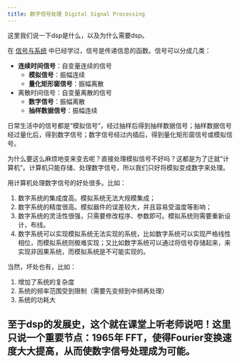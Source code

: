 ```yaml
---
title: 数字信号处理 Digital Signal Processing
---
```


这里我们说一下dsp是什么，以及为什么需要dsp。

在 [信号与系统](https://scuteee.com/courses/sophomore/signalandsystem/index) 中已经学过，信号是传递信息的函数。信号可以分成几类：

* **连续时间信号**：自变量连续的信号
    * **模拟信号**：振幅连续
    * **量化矩形窗信号**：振幅离散
* 离散时间信号：自变量离散的信号
    * **数字信号**：振幅离散
    * **抽样数据信号**：振幅连续

日常生活中的信号都是“模拟信号”，经过抽样后得到抽样数据信号；抽样数据信号经过量化后，得到数字信号；数字信号经过内插后，得到量化矩形窗信号或模拟信号。

为什么要这么麻烦地变来变去呢？直接处理模拟信号不好吗？这都是为了迁就“计算机”。计算机只能存储、处理数字信号，所以我们只好将模拟变成数字来处理。

用计算机处理数字信号的好处很多。比如：

1. 数字系统的集成度高。模拟系统无法大规模集成；
2. 数字系统的精度很高。模拟器件的误差较大，并且容易受温度等影响；
3. 数字系统的灵活性很强，只需要修改程序、参数即可。模拟系统则需要重新设计，布线。
4. 数字系统可以实现模拟系统无法实现的系统，比如数字系统可以实现严格线性相位，而模拟系统则极难实现；又比如数字系统可以通过将信号存储起来，来实现非因果系统，而模拟系统是不可能实现的。

当然，坏处也有，比如：

1. 增加了系统的复杂度
2. 系统的频率范围受到限制（需要先变频到中频再处理）
3. 系统的功耗大

至于dsp的发展史，这个就在课堂上听老师说吧！这里只说一个重要节点：1965年 FFT，使得Fourier变换速度大大提高，从而使数字信号处理成为可能。
---